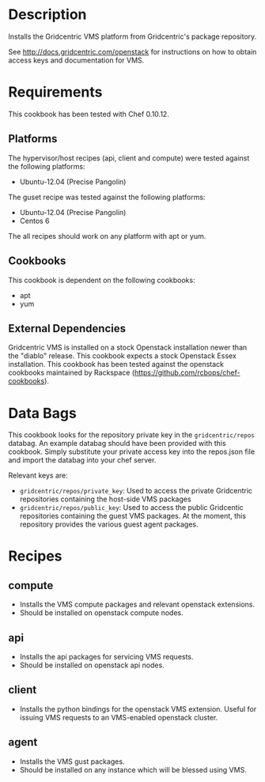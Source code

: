 Description
===========

Installs the Gridcentric VMS platform from Gridcentric's package repository.

See http://docs.gridcentric.com/openstack for instructions on how to obtain
access keys and documentation for VMS.

Requirements
============

This cookbook has been tested with Chef 0.10.12.

Platforms
---------

The hypervisor/host recipes (api, client and compute) were tested against the
following platforms:

* Ubuntu-12.04 (Precise Pangolin)

The guset recipe was tested against the following platforms:

* Ubuntu-12.04 (Precise Pangolin)
* Centos 6

The all recipes should work on any platform with apt or yum.

Cookbooks
---------

This cookbook is dependent on the following cookbooks:

* apt
* yum

External Dependencies
---------------------

Gridcentric VMS is installed on a stock Openstack installation newer than the
"diablo" release. This cookbook expects a stock Openstack Essex
installation. This cookbook has been tested against the openstack cookbooks
maintained by Rackspace (https://github.com/rcbops/chef-cookbooks).

Data Bags
=========

This cookbook looks for the repository private key in the `gridcentric/repos`
databag. An example databag should have been provided with this cookbook. Simply
substitute your private access key into the repos.json file and import the
databag into your chef server.

Relevant keys are: 
* `gridcentric/repos/private_key`: Used to access the private Gridcentric
  repositories containing the host-side VMS packages
* `gridcentric/repos/public_key`: Used to access the public Gridcentic
  repositories containing the guest VMS packages. At the moment, this repository
  provides the various guest agent packages.


Recipes
=======

compute
-------
- Installs the VMS compute packages and relevant openstack extensions.
- Should be installed on openstack compute nodes.

api
---
- Installs the api packages for servicing VMS requests.
- Should be installed on openstack api nodes.

client
------
- Installs the python bindings for the openstack VMS extension. Useful for
  issuing VMS requests to an VMS-enabled openstack cluster.


agent
-----
- Installs the VMS gust packages.
- Should be installed on any instance which will be blessed using VMS.

